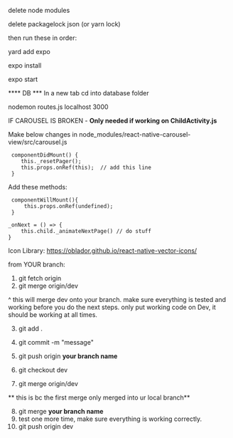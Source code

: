 delete node modules

delete packagelock json (or yarn lock)

then run these in order:

yard add expo

expo install

expo start


**** DB ***
In a new tab cd into database folder

nodemon routes.js localhost 3000


IF CAROUSEL IS BROKEN - **Only needed if working on ChildActivity.js**

Make below changes in node_modules/react-native-carousel-view/src/carousel.js

     componentDidMount() {
        this._resetPager();
        this.props.onRef(this);  // add this line
     }

Add these methods:

     componentWillMount(){
         this.props.onRef(undefined);
     }
     
    _onNext = () => {
        this.child._animateNextPage() // do stuff
    }


Icon Library: https://oblador.github.io/react-native-vector-icons/

from YOUR branch:
1. git fetch origin
2. git merge origin/dev

^ this will merge dev onto your branch.
make sure everything is tested and working before you do the next steps. 
only put working code on Dev, it should be working at all times.

3. git add .
4. git commit -m "message"
5. git push origin **your branch name**

6. git checkout dev
7. git merge origin/dev

** this is bc the first merge only merged into ur local branch**

8. git merge **your branch name**
9. test one more time, make sure everything is working correctly.
10. git push origin dev
